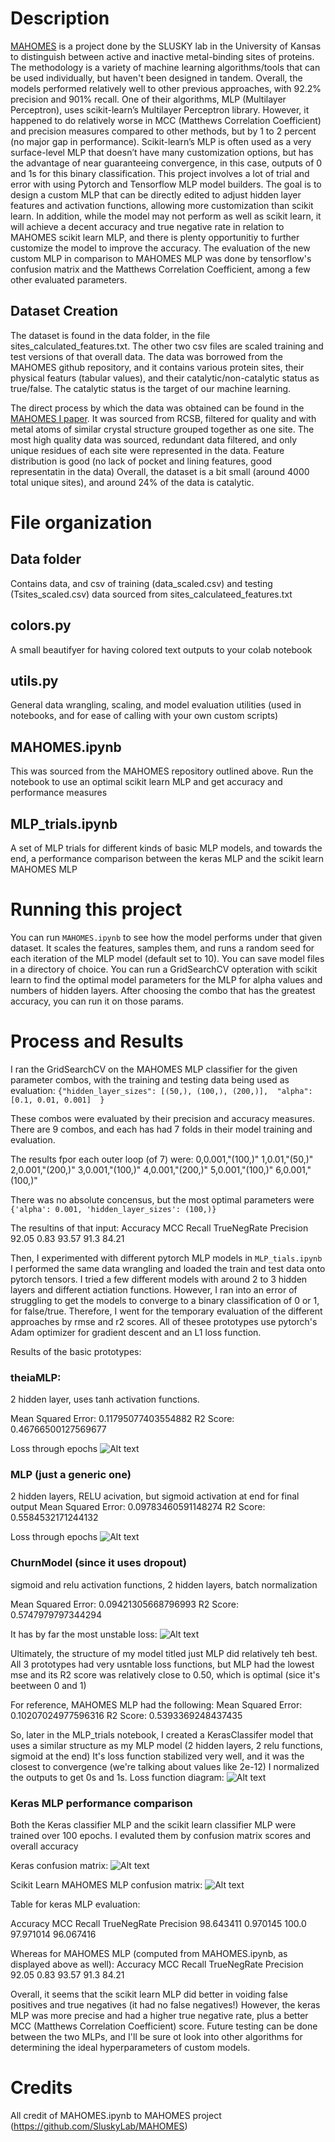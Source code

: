 # Description

[MAHOMES](https://github.com/SluskyLab/MAHOMES) is a project done by the SLUSKY lab in the University of Kansas to distinguish between active and inactive metal-binding sites of proteins. The methodology is a variety of machine learning algorithms/tools that can be used individually, but haven't been designed in tandem. Overall, the models performed relatively well to other previous approaches, with 92.2% precision and 901% recall. One of their algorithms, MLP (Multilayer Perceptron), uses scikit-learn’s Multilayer Perceptron library. However, it happened to do relatively worse in MCC (Matthews Correlation Coefficient) and precision measures compared to other methods, but by 1 to 2 percent (no major gap in performance). Scikit-learn’s MLP is often used as a very surface-level MLP that doesn’t have many customization options, but has the advantage of near guaranteeing convergence, in this case, outputs of 0 and 1s for this binary classification. 
This project involves a lot of trial and error with using Pytorch and Tensorflow MLP model builders. The goal is to design a custom MLP that can be directly edited to adjust hidden layer features and activation functions, allowing more customization than scikit learn. In addition, while the model may not perform as well as scikit learn, it will achieve a decent accuracy and true negative rate in relation to MAHOMES scikit learn MLP, and there is plenty opportunitiy to further customize the model to improve the accuracy. The evaluation of the new custom MLP in comparison to MAHOMES MLP was done by tensorflow's confusion matrix and the Matthews Correlation Coefficient, among a few other evaluated parameters.


## Dataset Creation

The dataset is found in the data folder, in the file sites_calculated_features.txt. The other two csv files are scaled training and test versions of that overall data.
The data was borrowed from the MAHOMES github repository, and it contains various protein sites, their physical featurs (tabular values), and their catalytic/non-catalytic status as true/false. The catalytic status is the target of our machine learning.

The direct process by which the data was obtained can be found in the [MAHOMES I paper](https://www.nature.com/articles/s41467-021-24070-3). It was sourced from RCSB, filtered for quality and with metal atoms of similar crystal structure grouped together as one site. The most high quality data was sourced, redundant data filtered, and only unique residues of each site were represented in the data. Feature distribution is good (no lack of pocket and lining features, good representatin in the data) Overall, the dataset is a bit small (around 4000 total unique sites), and around 24% of the data is catalytic. 

# File organization

## Data folder

Contains data, and csv of training (data_scaled.csv) and testing (Tsites_scaled.csv) data sourced from sites_calculateed_features.txt

## colors.py

A small beautifyer for having colored text outputs to your colab notebook

## utils.py

General data wrangling, scaling, and model evaluation utilities (used in notebooks, and for ease of calling with your own custom scripts)

## MAHOMES.ipynb

This was sourced from the MAHOMES repository outlined above. Run the notebook to use an optimal scikit learn MLP and get accuracy and performance measures

##  MLP_trials.ipynb

A set of MLP trials for different kinds of basic MLP models, and towards the end, a performance comparison between the keras MLP and the scikit learn MAHOMES MLP

# Running this project

You can run `MAHOMES.ipynb` to see how the model performs under that given dataset.
It scales the features, samples them, and runs a random seed for each iteration of the MLP model (default set to 10). You can save model files in a directory of choice. 
You can run a GridSearchCV opteration with scikit learn to find the optimal model parameters for the MLP for alpha values and numbers of hidden layers. After choosing the combo that has the greatest accuracy, you can run it on those params.



# Process and Results 

I ran the GridSearchCV on the MAHOMES MLP classifier for the given parameter combos, with the training and testing data being used as evaluation:
`{"hidden_layer_sizes": [(50,), (100,), (200,)], 
"alpha": [0.1, 0.01, 0.001]  }`

These combos were evaluated by their precision and accuracy measures. There are 9 combos, and each has had 7 folds in their model training and evaluation.

The results fpor each outer loop (of 7) were: 
0,0.001,"(100,)"
1,0.01,"(50,)"
2,0.001,"(200,)"
3,0.001,"(100,)"
4,0.001,"(200,)"
5,0.001,"(100,)"
6,0.001,"(100,)" 


There was no absolute concensus, but the most optimal parameters were `{'alpha': 0.001, 'hidden_layer_sizes': (100,)}`

The resultins of that input:
	Accuracy	MCC	    Recall	TrueNegRate	Precision
	92.05	    0.83	93.57	91.3	    84.21

Then, I experimented with different pytorch MLP models in `MLP_tials.ipynb` I performed the same data wrangling and loaded the train and test data onto pytorch tensors. I tried a few different models with around 2 to 3 hidden layers and different actiation functions. However, I ran into an error of struggling to get the models to converge to a binary classification of 0 or 1, for false/true. Therefore, I went for the temporary evaluation of the different approaches by rmse and r2 scores.
All of thesee prototypes use pytorch's Adam optimizer for gradient descent and an L1 loss function.

Results of the basic prototypes:

### theiaMLP: 

2 hidden layer, uses tanh activation functions.

Mean Squared Error: 0.11795077403554882
R2 Score: 0.46766500127569677

Loss through epochs
![Alt text](image.png)

### MLP (just a generic one)

2 hidden layers, RELU acivation, but sigmoid activation at end for final output
Mean Squared Error: 0.09783460591148274
 R2 Score: 0.5584532171244132

Loss through epochs
![Alt text](image-1.png)

### ChurnModel (since it uses dropout)

sigmoid and relu activation functions, 2 hidden layers, batch normalization

Mean Squared Error: 0.09421305668796993
R2 Score: 0.5747979797344294 

It has by far the most unstable loss:
![Alt text](image-2.png)

Ultimately, the structure of my model titled just MLP did relatively teh best. All 3 prototypes had very usntable loss functions, but MLP had the lowest mse and its R2 score was relatively close to 0.50, which is optimal (sice it's beetween 0 and 1)

For reference, MAHOMES MLP had the following:
Mean Squared Error: 0.10207024977596316
R2 Score: 0.5393369248437435

So, later in the MLP_trials notebook, I created a KerasClassifer model that uses a similar structure as my MLP model (2 hidden layers, 2 relu functions, sigmoid at the end)
It's loss function stabilized very well, and it was the closest to convergence (we're talking about values like 2e-12) I normalized the outputs to get 0s and 1s.
Loss function diagram: ![Alt text](image-3.png)

### Keras MLP performance comparison

Both the Keras classifier MLP and the scikit learn classifier MLP were trained over 100 epochs. 
I evaluted them by confusion matrix scores and overall accuracy

Keras confusion matrix:
![Alt text](image-4.png)

Scikit Learn MAHOMES MLP confusion matrix:
![Alt text](image-5.png)


Table for keras MLP evaluation:

Accuracy	MCC	        Recall	TrueNegRate	Precision
98.643411	0.970145	100.0	97.971014	96.067416

Whereas for MAHOMES MLP (computed from MAHOMES.ipynb, as displayed above as well):
Accuracy	MCC	    Recall	TrueNegRate	Precision
92.05	    0.83	93.57	91.3	    84.21

Overall, it seems that the scikit learn MLP did better in voiding false positives and true negatives (it had no false negatives!) However, the keras MLP was more precise and had a higher true negative rate, plus a better MCC (Matthews Correlation Coefficient) score.
Future testing can be done between the two MLPs, and I'll be sure ot look into other algorithms for determining the ideal hyperparameters of custom models.

# Credits

All credit of MAHOMES.ipynb to MAHOMES project (https://github.com/SluskyLab/MAHOMES) 
